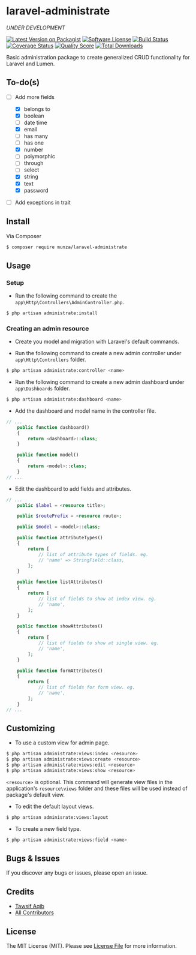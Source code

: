 # laravel-administrate

*UNDER DEVELOPMENT*

[![Latest Version on Packagist][ico-version]][link-packagist]
[![Software License][ico-license]](LICENSE.md)
[![Build Status][ico-travis]][link-travis]
[![Coverage Status][ico-scrutinizer]][link-scrutinizer]
[![Quality Score][ico-code-quality]][link-code-quality]
[![Total Downloads][ico-downloads]][link-downloads]

Basic administration package to create generalized CRUD functionality for Laravel and Lumen.


## To-do(s)

- [ ] Add more fields
    - [x] belongs to
    - [x] boolean
    - [ ] date time
    - [x] email
    - [ ] has many
    - [ ] has one
    - [x] number
    - [ ] polymorphic
    - [ ] through
    - [ ] select
    - [x] string
    - [x] text
    - [x] password
- [ ] Add exceptions in trait


## Install

Via Composer

``` bash
$ composer require munza/laravel-administrate
```


## Usage


### Setup

- Run the following command to create the `app\Http\Controllers\AdminController.php`.

```bash
$ php artisan administrate:install
```


### Creating an admin resource

- Create you model and migration with Laravel's default commands.

- Run the following command to create a new admin controller under `app\Http\Controllers` folder.

```bash
$ php artisan administrate:controller <name>
```

- Run the following command to create a new admin dashboard under `app\Dashboards` folder.

```bash
$ php artisan administrate:dashboard <name>
```

- Add the dashboard and model name in the controller file.

```php
// ...
    public function dashboard()
    {
        return <dashboard>::class;
    }

    public function model()
    {
        return <model>::class;
    }
// ...
```

- Edit the dashboard to add fields and attributes.

```php
// ...
    public $label = <resource title>;

    public $routePrefix = <resource route>;

    public $model = <model>::class;

    public function attributeTypes()
    {
        return [
            // list of attribute types of fields. eg.
            // 'name' => StringField::class,
        ];
    }

    public function listAttributes()
    {
        return [
            // list of fields to show at index view. eg.
            // 'name',
        ];
    }

    public function showAttributes()
    {
        return [
            // list of fields to show at single view. eg.
            // 'name',
        ];
    }

    public function formAttributes()
    {
        return [
            // list of fields for form view. eg.
            // 'name',
        ];
    }
// ...
```

## Customizing

- To use a custom view for admin page.

```bash
$ php artisan administrate:views:index <resource>
$ php artisan administrate:views:create <resource>
$ php artisan administrate:views:edit <resource>
$ php artisan administrate:views:show <resource>
```

`<resource>` is optional. This command will generate view files in the application's `resource\views` folder and these files will be used instead of package's default view.

- To edit the default layout views.

```bash
$ php artisan adminisrate:views:layout
```

- To create a new field type.

```bash
$ php artisan administrate:views:field <name>
```

## Bugs & Issues

If you discover any bugs or issues, please open an issue.


## Credits

- [Tawsif Aqib][link-author]
- [All Contributors][link-contributors]


## License

The MIT License (MIT). Please see [License File](LICENSE.md) for more information.

[ico-version]: https://img.shields.io/packagist/v/munza/laravel-administrate.svg?style=flat-square
[ico-license]: https://img.shields.io/badge/license-MIT-brightgreen.svg?style=flat-square
[ico-travis]: https://img.shields.io/travis/munza/laravel-administrate/master.svg?style=flat-square
[ico-scrutinizer]: https://img.shields.io/scrutinizer/coverage/g/munza/laravel-administrate.svg?style=flat-square
[ico-code-quality]: https://img.shields.io/scrutinizer/g/munza/laravel-administrate.svg?style=flat-square
[ico-downloads]: https://img.shields.io/packagist/dt/munza/laravel-administrate.svg?style=flat-square

[link-packagist]: https://packagist.org/packages/munza/laravel-administrate
[link-travis]: https://travis-ci.org/munza/laravel-administrate
[link-scrutinizer]: https://scrutinizer-ci.com/g/munza/laravel-administrate/code-structure
[link-code-quality]: https://scrutinizer-ci.com/g/munza/laravel-administrate
[link-downloads]: https://packagist.org/packages/munza/laravel-administrate
[link-author]: https://github.com/munza
[link-contributors]: ../../contributors
